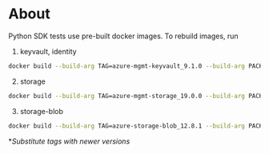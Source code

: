 # About
Python SDK tests use pre-built docker images. To rebuild images, run

1. keyvault, identity
```bash
docker build --build-arg TAG=azure-mgmt-keyvault_9.1.0 --build-arg PACKAGES=keyvault_identity/packages.txt .
```
2. storage
```bash
docker build --build-arg TAG=azure-mgmt-storage_19.0.0 --build-arg PACKAGES=storage/packages.txt .
```
3. storage-blob
```bash
docker build --build-arg TAG=azure-storage-blob_12.8.1 --build-arg PACKAGES=storage-blob/packages.txt .
```

**Substitute tags with newer versions*